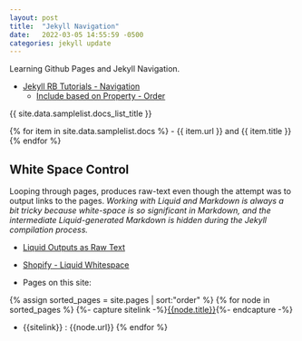 ```yaml
---
layout: post
title:  "Jekyll Navigation"
date:   2022-03-05 14:55:59 -0500
categories: jekyll update
---
```

Learning Github Pages and Jekyll Navigation.
- [Jekyll RB Tutorials - Navigation](https://jekyllrb.com/tutorials/navigation/)
  - [Include based on Property - Order](https://jekyllrb.com/tutorials/navigation/)

{{ site.data.samplelist.docs_list_title }}

   {% for item in site.data.samplelist.docs %}
      - {{ item.url }} and {{ item.title }}
   {% endfor %}

## White Space Control
Looping through pages, produces raw-text even though the attempt was to output links to the pages.  *Working with Liquid and Markdown is always a bit tricky because white-space is so significant in Markdown, and the intermediate Liquid-generated Markdown is hidden during the Jekyll compilation process.*
- [Liquid Outputs as Raw Text](https://talk.jekyllrb.com/t/liquid-outputs-raw-text-and-not-markdown/3834/5)
- [Shopify - Liquid Whitespace](https://shopify.github.io/liquid/basics/whitespace/)

- Pages on this site:

{% assign sorted_pages = site.pages | sort:"order" %}
{% for node in sorted_pages %}
   {%- capture sitelink -%}[{{node.title}}]({{node.url}}){%- endcapture -%}
   - {{sitelink}} : {{node.url}}
{% endfor %}
